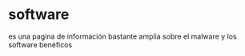 # software
es una pagina de información bastante amplia  sobre el malware y los software benéficos 
